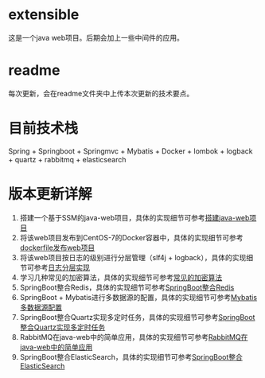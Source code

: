 # extensible
这是一个java web项目。后期会加上一些中间件的应用。
# readme
每次更新，会在readme文件夹中上传本次更新的技术要点。
# 目前技术栈
Spring + Springboot + Springmvc + Mybatis + Docker + lombok + logback + quartz + rabbitmq + elasticsearch
# 版本更新详解
1. 搭建一个基于SSM的java-web项目，具体的实现细节可参考[搭建java-web项目](https://github.com/zhenye163/extensible/blob/master/readme/readme-1/%E6%90%AD%E5%BB%BA%E4%B8%80%E4%B8%AA%E5%9F%BA%E4%BA%8ESSM%E6%A1%86%E6%9E%B6%E7%9A%84java-web%E9%A1%B9%E7%9B%AE.md)
2. 将该web项目发布到CentOS-7的Docker容器中，具体的实现细节可参考[dockerfile发布web项目](https://github.com/zhenye163/extensible/blob/master/readme/readme-2/%E4%BB%A5dockerfile%E7%9A%84%E6%96%B9%E5%BC%8F%E5%8F%91%E5%B8%83java-web%E9%A1%B9%E7%9B%AE.md)
3. 将该web项目按日志的级别进行分层管理（slf4j + logback），具体的实现细节可参考[日志分层实现](https://github.com/zhenye163/extensible/blob/master/readme/readme-3/(slf4j%20%2B%20logback)%E8%BF%9B%E8%A1%8C%E6%97%A5%E5%BF%97%E5%88%86%E5%B1%82.md)
4. 学习几种常见的加密算法，具体的实现细节可参考[常见的加密算法](https://github.com/zhenye163/extensible/blob/master/readme/readme-4/java-web%E5%BC%80%E5%8F%91%E4%B8%AD%E5%B8%B8%E8%A7%81%E5%8A%A0%E5%AF%86%E7%AE%97%E6%B3%95%E7%9A%84%E6%B1%87%E6%80%BB.md)
5. SpringBoot整合Redis，具体的实现细节可参考[SpringBoot整合Redis](https://github.com/zhenye163/extensible/blob/master/readme/readme-5/Redis%E5%A4%A7%E5%90%88%E9%9B%86.md)
6. SpringBoot + Mybatis进行多数据源的配置，具体的实现细节可参考[Mybatis多数据源配置](https://github.com/zhenye163/extensible/blob/master/readme/readme-6/Mybatis%E9%85%8D%E7%BD%AE%E5%A4%9A%E6%95%B0%E6%8D%AE%E6%BA%90.md)
7. SpringBoot整合Quartz实现多定时任务，具体的实现细节可参考[SpringBoot整合Quartz实现多定时任务](https://github.com/zhenye163/extensible/blob/master/readme/readme-7/SpringBoot%E6%95%B4%E5%90%88Quartz%E5%AE%9E%E7%8E%B0%E5%A4%9A%E5%AE%9A%E6%97%B6%E4%BB%BB%E5%8A%A1.md)
8. RabbitMQ在java-web中的简单应用，具体的实现细节可参考[RabbitMQ在java-web中的简单应用](https://github.com/zhenye163/extensible/blob/master/readme/readme-8/RabbitMQ%E5%9C%A8java-web%E4%B8%AD%E7%9A%84%E7%AE%80%E5%8D%95%E5%BA%94%E7%94%A8.md)
9. SpringBoot整合ElasticSearch，具体的实现细节可参考[SpringBoot整合ElasticSearch](https://github.com/zhenye163/extensible/blob/master/readme/readme-9/SpringBoot%E6%95%B4%E5%90%88ElasticSearch.md)
